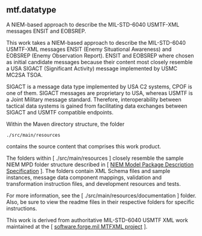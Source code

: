 ## mtf.datatype
A NIEM-based approach to describe the MIL-STD-6040 USMTF-XML messages ENSIT and EOBSREP.

This work takes a NIEM-based approach to describe the MIL-STD-6040 USMTF-XML messages ENSIT (Enemy Situational Awareness) and EOBSREP (Enemy Observation Report).  ENSIT and EOBSREP where chosen as initial candidate messages because their content most closely resemble a USA SIGACT (Significant Activity) message implemented by USMC MC2SA TSOA.
          
SIGACT is a message data type implemented by USA C2 systems, CPOF is one of them.  SIGACT messages are proprietary to USA, whereas USMTF is a Joint Military message standard.  Therefore, interoperability between tactical data systems is gained from facilitating data exchanges between SIGACT and USMTF compatible endpoints.
        
Within the Maven directory structure, the folder 

    ./src/main/resources 

contains the source content that comprises this work product.
            
The folders within [ ./src/main/resources ] closely resemble the sample NIEM MPD folder structure described in [ <a href="http://reference.niem.gov/niem/specification/model-package-description/3.0/model-package-description-3.0.html#appendix_E" target="_blank">NIEM Model Package Description Specification</a> ].  The folders contain XML Schema files and sample instances, message data component mappings, validation and transformation instruction files, and development resources and tests.
        
For more information, see the [ ./src/main/resources/documentation ] folder.  Also, be sure to view the readme files in their respective folders for specific instructions.

This work is derived from authoritative MIL-STD-6040 USMTF XML work maintained at the [ <a href="https://software.forge.mil/sf/projects/mtfxml" target="_blank">software.forge.mil MTFXML project</a> ].
